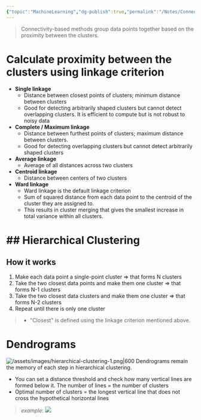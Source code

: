 ```yaml
---
{"topic":"MachineLearning","dg-publish":true,"permalink":"/Notes/Connectivity-based Clustering/","dgPassFrontmatter":true,"noteIcon":""}
---
```


> Connectivity-based methods group data points together based on the proximity between the clusters.

# Calculate proximity between the clusters using linkage criterion
- **Single linkage**
	- Distance between closest points of clusters; minimum distance between clusters
	- Good for detecting arbitrarily shaped clusters but cannot detect overlapping clusters. It is efficient to compute but is not robust to noisy data
- **Complete / Maximum linkage**
	- Distance between furthest points of clusters; maximum distance between clusters. 
	- Good for detecting overlapping clusters but cannot detect arbitrarily shaped clusters
- **Average linkage**
	- Average of all distances across two clusters
- **Centroid linkage**
	- Distance between centers of two clusters
- **Ward linkage**
	- Ward linkage is the default linkage criterion
	- Sum of squared distance from each data point to the centroid of the cluster they are assigned to.
	- This results in cluster merging that gives the smallest increase in total variance within all clusters. 
# ## Hierarchical Clustering
## How it works
1. Make each data point a single-point cluster => that forms N clusters
2. Take the two closest data points and make them one cluster => that forms N-1 clusters
3. Take the two closest data clusters and make them one cluster => that forms N-2 clusters
4. Repeat until there is only one cluster

> - "Closest" is defined using the linkage criterion mentioned above.
	
# Dendrograms
![/assets/images/hierarchical-clustering-1.png|600](/img/user/assets/images/hierarchical-clustering-1.png)
Dendrograms remain the memory of each step in hierarchical clustering.
- You can set a distance threshold and check how many vertical lines are formed below it. The number of lines = the number of clusters
- Optimal number of clusters = the longest vertical line that does not cross the hypothetical horizontal lines 
> *example*:
![](/img/user/assets/images/hierarchical-clustering-2.png)
